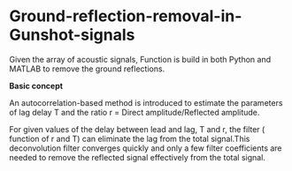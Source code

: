 # Ground-reflection-removal-in-Gunshot-signals

Given the array of acoustic signals, Function is build in both Python and MATLAB to remove the ground reflections.

**Basic concept**

An autocorrelation-based method is introduced to estimate the parameters of lag delay T and the ratio r = Direct amplitude/Reflected amplitude.

For given values of the delay between lead and lag, T and r, the filter ( function of r and T) can eliminate the lag from the total signal.This deconvolution filter converges quickly and only a few filter coefficients are needed to remove the reflected signal effectively from the total signal.





